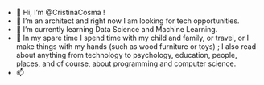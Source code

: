 - 👋 Hi, I’m @CristinaCosma !
- 👀 I’m an architect and right now I am looking for tech opportunities.
- 🌱 I’m currently learning Data Science and Machine Learning.
- 💞️ In my spare time I spend time with my child and family, or travel, or I make things with my hands (such as wood furniture or toys) ; I also read about anything from technology to psychology, education, people, places, and of course, about programming and computer science.
- 📫 

<!---
CristinaCosma/CristinaCosma is a ✨ special ✨ repository because its `README.md` (this file) appears on your GitHub profile.
You can click the Preview link to take a look at your changes.
--->
